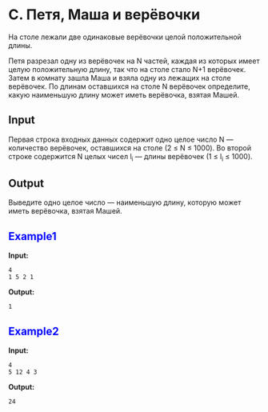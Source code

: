 ﻿# C. Петя, Маша и верёвочки

На столе лежали две одинаковые верёвочки целой положительной длины.

Петя разрезал одну из верёвочек на N частей, каждая из которых имеет целую положительную длину, так что на столе стало N+1 верёвочек. Затем в комнату зашла Маша и взяла одну из лежащих на столе верёвочек. По длинам оставшихся на столе N верёвочек определите, какую наименьшую длину может иметь верёвочка, взятая Машей.

## Input

Первая строка входных данных содержит одно целое число N — количество верёвочек, оставшихся на столе (2 &le; N &le; 1000). Во второй строке содержится N целых чисел l<sub>i</sub> — длины верёвочек (1 &le; l<sub>i</sub> &le; 1000).

## Output 

Выведите одно целое число — наименьшую длину, которую может иметь верёвочка, взятая Машей.


## <span style = "color:blue">Example1<span>
**Input:**
```
4
1 5 2 1
```
**Output:**
```
1
```

## <span style = "color:blue">Example2<span>
**Input:**
```
4
5 12 4 3
```
**Output:**
```
24
```  
